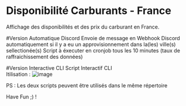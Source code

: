 # Disponibilité Carburants - France
Affichage des disponibilités et des prix du carburant en France.

#Version Automatique Discord
Envoie de message en Webhook Discord automatiquement si il y a eu un approvisionnement dans la(les) ville(s) sellectionée(s)
Script à éxecuter en cronjob tous les 10 minutes (taux de raffraichissement des données)

#Version Interactive CLI
Script Interactif CLI<br>
Itilisation : ![image](https://user-images.githubusercontent.com/55196216/196660526-66e2889f-d056-4f31-8f29-7c9c7178c2be.png)

PS : Les deux scripts peuvent être utilisés dans le même répertoire

Have Fun ;) !
